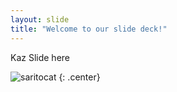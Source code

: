```yaml
---
layout: slide
title: "Welcome to our slide deck!"
---
```


Kaz Slide here

![saritocat](https://octodex.github.com/images/saritocat.png)
{: .center}
